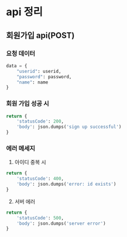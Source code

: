 # api 정리
## 회원가입 api(POST)
### 요청 데이터
```python
data = {
    "userid": userid,
    "password": password,
    "name": name
}
```
### 회원 가입 성공 시
```python
return {
    'statusCode': 200,
    'body': json.dumps('sign up successful')
}
```
### 에러 메세지
1. 아이디 중복 시
```python
return {
    'statusCode': 400,
    'body': json.dumps('error: id exists')
}
```
2. 서버 에러
```python
return {
    'statusCode': 500,
    'body': json.dumps('server error')
}
```
